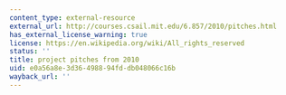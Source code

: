 ```yaml
---
content_type: external-resource
external_url: http://courses.csail.mit.edu/6.857/2010/pitches.html
has_external_license_warning: true
license: https://en.wikipedia.org/wiki/All_rights_reserved
status: ''
title: project pitches from 2010
uid: e0a56a8e-3d36-4988-94fd-db048066c16b
wayback_url: ''
---
```

